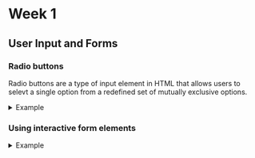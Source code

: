 # Week 1 
## User Input and Forms
### Radio buttons
Radio buttons are a type of input element in HTML that allows users to selevt a single option from a redefined set of mutually exclusive options.

<details>
  <summary>Example</summary>
  
  ```html
<h1>Book a table</h1>
    <form action="POST">
        <fieldset id="size">
            <label>
                <input type="radio" value="2" name="size"> 2-person table
            </label>
            <label>
                <input type="radio" value="4" name="size" checked> 4-person table
            </label>
            <label>
                <input type="radio" value="6" name="size"> 6-person table
            </label>
        </fieldset>
        <fieldset id="location">
            <label>
                <input type="radio" value="indoors" name="location" checked> Indoors
            </label>
            <label>
                <input type="radio" value="outdoors" name="location"> Outdoors
            </label>
        </fieldset>
        <button type="submit">Book a table</button>
    </form>
  ```
</details>

### Using interactive form elements

<details>
  <summary>Example</summary>
  
  ```html
  <h1>Book a table</h1>
    <form action="POST">
        <div>
            <label for="booking_date">Booking date</label>
            <input type="date" id="booking_date" name="booking_date">
        </div>
        <div>
            <label for="booking_people">Number of people</label>
            <input type="range" id="booking_people" name="booking_people" min="1" max="10" value="4"
                oninput="this.nextElementSibling.value = this.value">
            <output>4</output>
        </div>
        <div>
            <!-- Set up a data list -->
            <label for="booking_location">Location</label>
            <input id="booking_location" name="booking_location" list="locations">
            <datalist id="locations">
                <option value="Downtown"></option>
                <option value="Uptown"></option>
            </datalist>
        </div>
        <div>
            <button>Submit</button>
        </div>
    </form>
  ```
</details>
